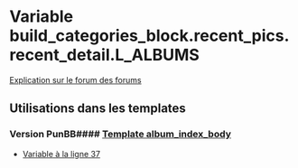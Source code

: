 # Variable build_categories_block.recent_pics.recent_detail.L_ALBUMS
[Explication sur le forum des forums](http://forum.forumactif.com/t294113-listing-des-variables#build_categories_block.recent_pics.recent_detail.L_ALBUMS)
## Utilisations dans les templates
### Version PunBB#### [Template album_index_body](punbb/album_index_body.md)
* [Variable à la ligne 37](../punbb/album_index_body.tpl#L37)